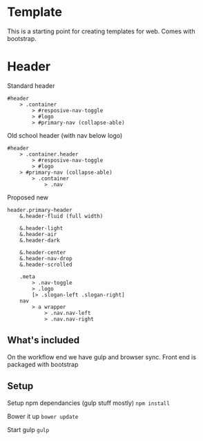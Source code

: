 # Template

This is a starting point for creating templates for web. Comes with bootstrap.

# Header

Standard header
```
#header
	> .container
		> #resposive-nav-toggle
		> #logo
		> #primary-nav (collapse-able)
```
Old school header (with nav below logo)
```
#header
	> .container.header
		> #resposive-nav-toggle
		> #logo
	> #primary-nav (collapse-able)
		> .container
			> .nav
```
Proposed new
```
header.primary-header
	&.header-fluid (full width)

	&.header-light
	&.header-air
	&.header-dark

	&.header-center
	&.header-nav-drop
	&.header-scrolled

	.meta
		> .nav-toggle
		> .logo
		[> .slogan-left .slogan-right]
	nav
		> a wrapper
			> .nav.nav-left
			> .nav.nav-right
```

## What's included

On the workflow end we have gulp and browser sync. Front end is packaged with bootstrap

## Setup

Setup npm dependancies (gulp stuff mostly)
``npm install``

Bower it up
``bower update``

Start gulp
``gulp``
